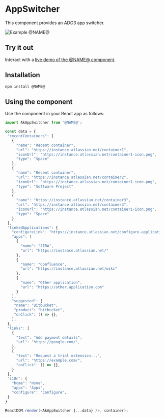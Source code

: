 # AppSwitcher

This component provides an ADG3 app switcher.

![Example @NAME@](https://i.imgur.com/zjOGkM7.png)

## Try it out

Interact with a [live demo of the @NAME@ component](https://aui-cdn.atlassian.com/atlaskit/stories/@NAME@/@VERSION@/).

## Installation

```sh
npm install @NAME@
```

## Using the component

Use the component in your React app as follows:

```javascript
import AkAppSwitcher from '@NAME@';

const data = {
 "recentContainers": [
   {
     "name": "Recent container",
     "url": "https://instance.atlassian.net/container1",
     "iconUrl": "https://instance.atlassian.net/container1-icon.png",
     "type": "Space"
   },
   {
     "name": "Recent container",
     "url": "https://instance.atlassian.net/container2",
     "iconUrl": "https://instance.atlassian.net/container1-icon.png",
     "type": "Software Project"
   },
   {
     "name": "https://instance.atlassian.net/container3",
     "url": "https://instance.atlassian.net/container3",
     "iconUrl": "https://instance.atlassian.net/container1-icon.png",
     "type": "Space"
   }
 ],
 "linkedApplications": {
   "configureLink": "https://instance.atlassian.net/configure-application-links",
   "apps": [
     {
       "name": "JIRA",
       "url": "https://instance.atlassian.net/"
     },
     {
       "name": "Confluence",
       "url": "https://instance.atlassian.net/wiki"
     },
     {
       "name": "Other application",
       "url": "https://other.application.com"
     }
   ],
   "suggested": [
    "name": "Bitbucket",
    "product": "bitbucket",
    "onClick": () => {},
   ],
 },
 "links": [
   {
     "text": "Add payment details",
     "url": "https://google.com/",
   },
   {
     "text": "Request a trial extension...",
     "url": "https://example.com/",
     "onClick": () => {},
   }
 ],
 "i18n": {
   "home": "Home",
   "apps": "Apps",
   "configure": "Configure",
 }
}

ReactDOM.render(<AkAppSwitcher {...data} />, container);
```
